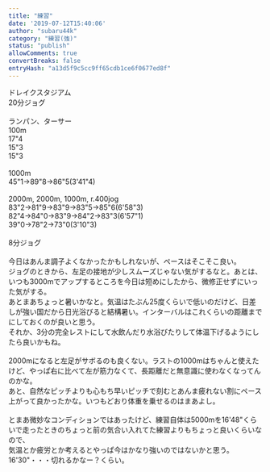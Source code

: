 ```yaml
---
title: "練習"
date: '2019-07-12T15:40:06'
author: "subaru44k"
category: "練習(強)"
status: "publish"
allowComments: true
convertBreaks: false
entryHash: "a13d5f9c5cc9ff65cdb1ce6f0677ed8f"
---
```

ドレイクスタジアム<br>
20分ジョグ<br>
<br>
ランパン、ターサー<br>
100m<br>
17"4<br>
15"3<br>
15"3<br>
<br>
1000m<br>
45"1→89"8→86"5(3'41"4)<br>
<br>
2000m, 2000m, 1000m, r.400jog<br>
83"2→81"9→83"9→83"5→85"6(6'58"3)<br>
82"4→84"0→83"9→84"2→83"3(6'57"1)<br>
39"0→78"2→73"0(3'10"3)<br>
<br>
8分ジョグ<br>
<br>
今日はあんま調子よくなかったかもしれないが、ペースはそこそこ良い。<br>
ジョグのときから、左足の接地が少しスムーズじゃない気がするなと。あとは、いつも3000mでアップするところを今日は短めにしたから、微修正せずにいった気がする。<br>
あとまあちょっと暑いかなと。気温はたぶん25度くらいで低いのだけど、日差しが強い国だから日光浴びると結構暑い。インターバルはこれくらいの距離までにしておくのが良いと思う。<br>
それか、3分の完全レストにして水飲んだり水浴びたりして体温下げるようにしたら良いかもね。<br>
<br>
2000mになると左足がサボるのも良くない。ラストの1000mはちゃんと使えたけど、やっぱ右に比べて左が筋力なくて、長距離だと無意識に使わなくなってんのかな。<br>
あと、自然なピッチよりも心もち早いピッチで刻むとあんま疲れない割にペース上がって良かったかな。いつもどおり体重を乗せるのはまあよし。<br>
<br>
とまあ微妙なコンディションではあったけど、練習自体は5000mを16'48"くらいで走ったときのちょっと前の気合い入れてた練習よりもちょっと良いくらいなので、<br>
気温とか疲労とか考えるとやっぱ今はかなり強いのではないかと思う。16'30"・・・切れるかなー&#65311;くらい。
